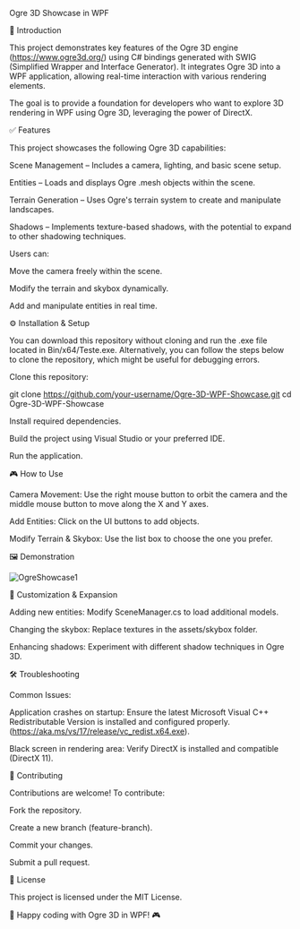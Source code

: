 Ogre 3D Showcase in WPF

📌 Introduction

This project demonstrates key features of the Ogre 3D engine (https://www.ogre3d.org/) using C# bindings generated with SWIG (Simplified Wrapper and Interface Generator). It integrates Ogre 3D into a WPF application, allowing real-time interaction with various rendering elements.

The goal is to provide a foundation for developers who want to explore 3D rendering in WPF using Ogre 3D, leveraging the power of DirectX.

✅ Features

This project showcases the following Ogre 3D capabilities:

Scene Management – Includes a camera, lighting, and basic scene setup.

Entities – Loads and displays Ogre .mesh objects within the scene.

Terrain Generation – Uses Ogre's terrain system to create and manipulate landscapes.

Shadows – Implements texture-based shadows, with the potential to expand to other shadowing techniques.

Users can:

Move the camera freely within the scene.

Modify the terrain and skybox dynamically.

Add and manipulate entities in real time.

⚙️ Installation & Setup

You can download this repository without cloning and run the .exe file located in Bin/x64/Teste.exe. Alternatively, you can follow the steps below to clone the repository, which might be useful for debugging errors.

Clone this repository:

git clone https://github.com/your-username/Ogre-3D-WPF-Showcase.git
cd Ogre-3D-WPF-Showcase

Install required dependencies.

Build the project using Visual Studio or your preferred IDE.

Run the application.

🎮 How to Use

Camera Movement: Use the right mouse button to orbit the camera and the middle mouse button to move along the X and Y axes.

Add Entities: Click on the UI buttons to add objects.

Modify Terrain & Skybox: Use the list box to choose the one you prefer.

🖼️ Demonstration

![OgreShowcase1](https://github.com/user-attachments/assets/26cd8ebc-c63e-45f0-bd37-646c24e81f8f)

🚀 Customization & Expansion

Adding new entities: Modify SceneManager.cs to load additional models.

Changing the skybox: Replace textures in the assets/skybox folder.

Enhancing shadows: Experiment with different shadow techniques in Ogre 3D.

🛠️ Troubleshooting

Common Issues:

Application crashes on startup: Ensure the latest Microsoft Visual C++ Redistributable Version is installed and configured properly. (https://aka.ms/vs/17/release/vc_redist.x64.exe).

Black screen in rendering area: Verify DirectX is installed and compatible (DirectX 11).

🤝 Contributing

Contributions are welcome! To contribute:

Fork the repository.

Create a new branch (feature-branch).

Commit your changes.

Submit a pull request.

📜 License

This project is licensed under the MIT License.

🚀 Happy coding with Ogre 3D in WPF! 🎮
